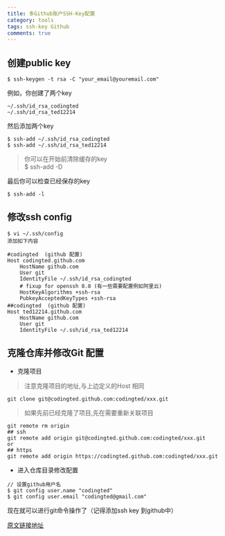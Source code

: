 ```yaml
---
title: 多Github账户SSH-Key配置
category: tools
tags: ssh-key Github
comments: true
---
```


## 创建public key

```shell
$ ssh-keygen -t rsa -C "your_email@youremail.com"
```
例如，你创建了两个key

```shell
~/.ssh/id_rsa_codingted
~/.ssh/id_rsa_ted12214
```
然后添加两个key

```shell
$ ssh-add ~/.ssh/id_rsa_codingted
$ ssh-add ~/.ssh/id_rsa_ted12214
```
> 你可以在开始前清除缓存的key   
> $ ssh-add -D

最后你可以检查已经保存的key

```shell
$ ssh-add -l
```

## 修改ssh config

```shell
$ vi ~/.ssh/config
添加如下内容

#codingted  (github 配置)
Host codingted.github.com
    HostName github.com
    User git
    IdentityFile ~/.ssh/id_rsa_codingted
    # fixup for openssh 8.8 (有一些需要配置例如阿里云)
    HostKeyAlgorithms +ssh-rsa
    PubkeyAcceptedKeyTypes +ssh-rsa
##codingted  (github 配置)
Host ted12214.github.com
    HostName github.com
    User git
    IdentityFile ~/.ssh/id_rsa_ted12214
```

## 克隆仓库并修改Git 配置

* 克隆项目
> 注意克隆项目的地址,与上边定义的Host 相同

```shell
git clone git@codingted.github.com:codingted/xxx.git
```
> 如果先前已经克隆了项目,先在需要重新关联项目

```shell
git remote rm origin
## ssh
git remote add origin git@codingted.github.com:codingted/xxx.git
or
## https
git remote add origin https://codingted.github.com:codingted/xxx.git
```

* 进入仓库目录修改配置

```shell
// 设置github用户名
$ git config user.name "codingted"
$ git config user.email "codingted@gmail.com"
```

现在就可以进行git命令操作了（记得添加ssh key 到github中）

[原文链接地址](https://gist.github.com/jexchan/2351996/)
